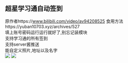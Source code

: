 ## 超星学习通自动签到
原作者https://www.bilibili.com/video/av94208525 食用方法https://yuban10703.xyz/archives/527  
填上账号密码运行运行就好了,别忘记装模块  
支持学习通的所有签到  
支持server酱推送  
能自定义照片,地址以及名字  
<img src="https://cdn.jsdelivr.net/gh/yuban10703/BlogImgdata/img/20200325023103.png"/>
<img src="https://cdn.jsdelivr.net/gh/yuban10703/BlogImgdata/img/20200325023145.jpg"/>
